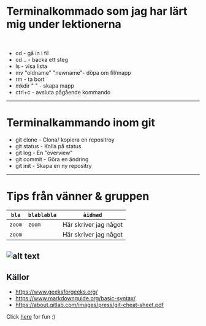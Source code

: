 # Terminalkommado som jag har lärt mig under lektionerna
</br>

* cd - gå in i fil
* cd ..  - backa ett steg </br>
* ls - visa lista </br>
* mv  "oldname" "newname"- döpa om fil/mapp </br>
* rm - ta bort</br>
* mkdir " "  - skapa mapp</br>
* ctrl+c - avsluta pågående kommando </br>


--------------------------------------------
# Terminalkammando inom git </b>

* git clone - Clona/ kopiera en repositroy </b>
* git status - Kolla på status </b>
* git log - En "overview" </b>
* git commit - Göra en ändring </b>
* git init - Skapa en ny repositry </b>
---------------------------------------------
# Tips från vänner & gruppen

|`bla`|`blablabla`|`àidmad`|
|------|------|------|
|`zoom`|`zoom`| Här skriver jag något| 
|`zoom`|| Här skriver jag något| 


![alt text](https://m.media-amazon.com/images/I/51tYXyD5NHL._AC_.jpg)
----------------------
## Källor

* https://www.geeksforgeeks.org/ </b>
* https://www.markdownguide.org/basic-syntax/ </b>
* https://about.gitlab.com/images/press/git-cheat-sheet.pdf </b>


Click [here](https://www.youtube.com/watch?v=yPYZpwSpKmA) for fun :)